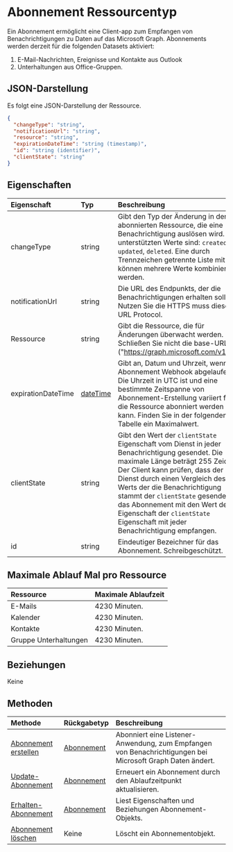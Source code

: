 # <a name="subscription-resource-type"></a>Abonnement Ressourcentyp
Ein Abonnement ermöglicht eine Client-app zum Empfangen von Benachrichtigungen zu Daten auf das Microsoft Graph. Abonnements werden derzeit für die folgenden Datasets aktiviert:

1. E-Mail-Nachrichten, Ereignisse und Kontakte aus Outlook
1. Unterhaltungen aus Office-Gruppen.


## <a name="json-representation"></a>JSON-Darstellung

Es folgt eine JSON-Darstellung der Ressource.

<!-- {
  "blockType": "resource",
  "optionalProperties": [

  ],
  "@odata.type": "microsoft.graph.subscription"
}-->

```json
{
  "changeType": "string",
  "notificationUrl": "string",
  "resource": "string",
  "expirationDateTime": "string (timestamp)",
  "id": "string (identifier)",
  "clientState": "string"
}

```
## <a name="properties"></a>Eigenschaften
| Eigenschaft     | Typ   |Beschreibung|
|:---------------|:--------|:----------|
|changeType|string|Gibt den Typ der Änderung in der abonnierten Ressource, die eine Benachrichtigung auslösen wird. Die unterstützten Werte sind: `created`, `updated`, `deleted`. Eine durch Trennzeichen getrennte Liste mit können mehrere Werte kombiniert werden.|
|notificationUrl|string|Die URL des Endpunkts, der die Benachrichtigungen erhalten soll. Nutzen Sie die HTTPS muss diese URL Protocol.|
|Ressource|string|Gibt die Ressource, die für Änderungen überwacht werden. Schließen Sie nicht die base-URL ("https://graph.microsoft.com/v1.0/").|
|expirationDateTime|[dateTime](http://tools.ietf.org/html/rfc3339)|Gibt an, Datum und Uhrzeit, wenn das Abonnement Webhook abgelaufen ist. Die Uhrzeit in UTC ist und eine bestimmte Zeitspanne von Abonnement-Erstellung variiert für die Ressource abonniert werden kann.  Finden Sie in der folgenden Tabelle ein Maximalwert.|
|clientState|string|Gibt den Wert der `clientState` Eigenschaft vom Dienst in jeder Benachrichtigung gesendet. Die maximale Länge beträgt 255 Zeichen. Der Client kann prüfen, dass der Dienst durch einen Vergleich des Werts der die Benachrichtigung stammt der `clientState` gesendet mit das Abonnement mit den Wert der Eigenschaft der `clientState` Eigenschaft mit jeder Benachrichtigung empfangen.|
|id|string|Eindeutiger Bezeichner für das Abonnement. Schreibgeschützt.|

## <a name="maximum-expiration-times-per-resource"></a>Maximale Ablauf Mal pro Ressource
| Ressource | Maximale Ablaufzeit |
|:---------------------|:--------------------|
|E-Mails| 4230 Minuten.|
|Kalender| 4230 Minuten.|
|Kontakte| 4230 Minuten.|
|Gruppe Unterhaltungen| 4230 Minuten.|

## <a name="relationships"></a>Beziehungen
Keine


## <a name="methods"></a>Methoden

| Methode           | Rückgabetyp    |Beschreibung|
|:---------------|:--------|:----------|
|[Abonnement erstellen](../api/subscription_post_subscriptions.md) | [Abonnement](subscription.md) |Abonniert eine Listener-Anwendung, zum Empfangen von Benachrichtigungen bei Microsoft Graph Daten ändert.|
|[Update-Abonnement](../api/subscription_update.md) | [Abonnement](subscription.md) |Erneuert ein Abonnement durch den Ablaufzeitpunkt aktualisieren.|
|[Erhalten-Abonnement](../api/subscription_get.md) | [Abonnement](subscription.md) |Liest Eigenschaften und Beziehungen Abonnement-Objekts.|
|[Abonnement löschen](../api/subscription_delete.md) | Keine |Löscht ein Abonnementobjekt.|

<!-- uuid: 8fcb5dbc-d5aa-4681-8e31-b001d5168d79
2015-10-25 14:57:30 UTC -->
<!-- {
  "type": "#page.annotation",
  "description": "subscription resource",
  "keywords": "",
  "section": "documentation",
  "tocPath": ""
}-->
